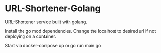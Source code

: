 # URL-Shortener-Golang

URL-Shortener service built with golang.

Install the go mod dependencies.
Change the localhost to desired url if not deploying on a container.

Start via docker-compose up or go run main.go